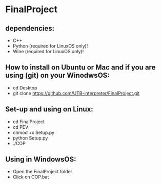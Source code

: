 # FinalProject

## dependencies:
* C++
* Python (required for LinuxOS only)!
* Wine   (required for LinuxOS only)!

## How to install on Ubuntu or Mac and if you are using (git) on your WinodwsOS:
* cd Desktop
* git clone https://github.com/UTB-interpreter/FinalProject.git

## Set-up and using on Linux:
* cd FinalProject
* cd PEV
* chmod +x Setup.py
* python Setup.py
* ./COP

## Using in WindowsOS:
* Open the FinalProject folder
* Click on COP.bat
